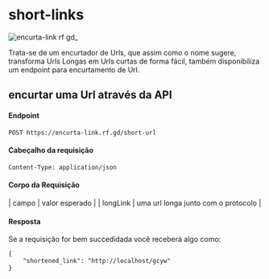 # short-links
![encurta-link rf gd_](https://github.com/YrllanBrandao/short-links/assets/77467410/4ee87992-34d8-40df-b91f-79a5d6cca01d)

Trata-se de um encurtador de Urls, que assim como o nome sugere, transforma Urls Longas em Urls curtas de forma fácil, também disponibiliza um endpoint para encurtamento de Url.

## encurtar uma Url através da API

#### Endpoint
```
POST https://encurta-link.rf.gd/short-url
```

#### Cabeçalho da requisição

```
Content-Type: application/json
```

#### Corpo da Requisição

| campo | valor esperado |
| longLink | uma url longa junto com o protocolo |


#### Resposta

Se a requisição for bem succedidada você receberá algo como:
```
{
    "shortened_link": "http://localhost/gcyw"
}
```
